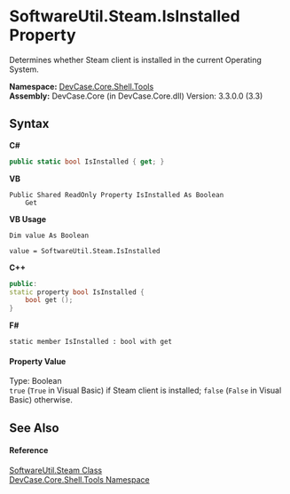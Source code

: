# SoftwareUtil.Steam.IsInstalled Property 
 

Determines whether Steam client is installed in the current Operating System.

**Namespace:**&nbsp;<a href="N_DevCase_Core_Shell_Tools">DevCase.Core.Shell.Tools</a><br />**Assembly:**&nbsp;DevCase.Core (in DevCase.Core.dll) Version: 3.3.0.0 (3.3)

## Syntax

**C#**<br />
``` C#
public static bool IsInstalled { get; }
```

**VB**<br />
``` VB
Public Shared ReadOnly Property IsInstalled As Boolean
	Get
```

**VB Usage**<br />
``` VB Usage
Dim value As Boolean

value = SoftwareUtil.Steam.IsInstalled

```

**C++**<br />
``` C++
public:
static property bool IsInstalled {
	bool get ();
}
```

**F#**<br />
``` F#
static member IsInstalled : bool with get

```


#### Property Value
Type: Boolean<br />`true` (`True` in Visual Basic) if Steam client is installed; `false` (`False` in Visual Basic) otherwise.

## See Also


#### Reference
<a href="T_DevCase_Core_Shell_Tools_SoftwareUtil_Steam">SoftwareUtil.Steam Class</a><br /><a href="N_DevCase_Core_Shell_Tools">DevCase.Core.Shell.Tools Namespace</a><br />